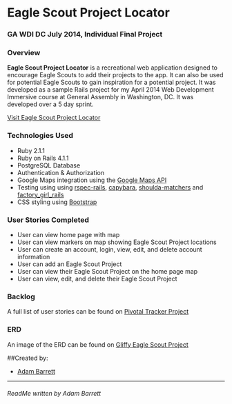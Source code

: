 # Eagle Scout Project Locator

### GA WDI DC July 2014, Individual Final Project

### Overview

**Eagle Scout Project Locator** is a recreational web application designed to encourage Eagle Scouts to add their projects to the app. It can also be used for potential Eagle Scouts to gain inspiration for a potential project. It was developed as a sample Rails project for my April 2014 Web Development Immersive course at General Assembly in Washington, DC. It was developed over a 5 day sprint.

[Visit Eagle Scout Project Locator](http://eaglescoutlocator.herokuapp.com/)

### Technologies Used

* Ruby 2.1.1
* Ruby on Rails 4.1.1
* PostgreSQL Database
* Authentication & Authorization
* Google Maps integration using the [Google Maps API](https://developers.google.com/maps/)
* Testing using using [rspec-rails](https://github.com/rspec/rspec-rails), [capybara](https://github.com/jnicklas/capybara), [shoulda-matchers](https://github.com/thoughtbot/shoulda-matchers) and [factory_girl_rails](https://github.com/thoughtbot/factory_girl_rails)
* CSS styling using [Bootstrap](http://getbootstrap.com/)

### User Stories Completed

* User can view home page with map
* User can view markers on map showing Eagle Scout Project locations
* User can create an account, login, view, edit, and delete account information
* User can add an Eagle Scout Project
* User can view their Eagle Scout Project on the home page map
* User can view, edit, and delete their Eagle Scout Project

### Backlog

A full list of user stories can be found on [Pivotal Tracker Project](https://www.pivotaltracker.com/s/projects/1119356)

### ERD

An image of the ERD can be found on [Gliffy Eagle Scout Project](https://www.gliffy.com/go/html5/5947945?app=1b5094b0-6042-11e2-bcfd-0800200c9a66)


##Created by:
* [Adam Barrett](http://www.github.com/ab75173)

---

###### ReadMe written by Adam Barrett
